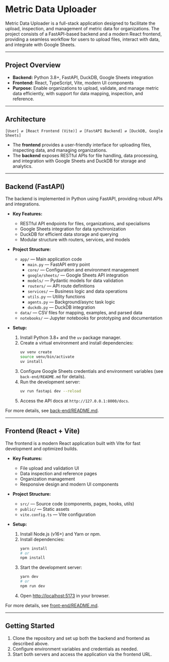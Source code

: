 # Metric Data Uploader

Metric Data Uploader is a full-stack application designed to facilitate the upload, inspection, and management of metric data for organizations. The project consists of a FastAPI-based backend and a modern React frontend, providing a seamless workflow for users to upload files, interact with data, and integrate with Google Sheets.

---

## Project Overview

- **Backend:** Python 3.8+, FastAPI, DuckDB, Google Sheets integration
- **Frontend:** React, TypeScript, Vite, modern UI components
- **Purpose:** Enable organizations to upload, validate, and manage metric data efficiently, with support for data mapping, inspection, and reference.

---

## Architecture

```
[User] ⇄ [React Frontend (Vite)] ⇄ [FastAPI Backend] ⇄ [DuckDB, Google Sheets]
```

- The **frontend** provides a user-friendly interface for uploading files, inspecting data, and managing organizations.
- The **backend** exposes RESTful APIs for file handling, data processing, and integration with Google Sheets and DuckDB for storage and analytics.

---

## Backend (FastAPI)

The backend is implemented in Python using FastAPI, providing robust APIs and integrations.

- **Key Features:**
  - RESTful API endpoints for files, organizations, and specialisms
  - Google Sheets integration for data synchronization
  - DuckDB for efficient data storage and querying
  - Modular structure with routers, services, and models

- **Project Structure:**
  - `app/` — Main application code
    - `main.py` — FastAPI entry point
    - `core/` — Configuration and environment management
    - `google/sheets/` — Google Sheets API integration
    - `models/` — Pydantic models for data validation
    - `routers/` — API route definitions
    - `services/` — Business logic and data operations
    - `utils.py` — Utility functions
    - `agents.py` — Background/async task logic
    - `duckdb.py` — DuckDB integration
  - `data/` — CSV files for mapping, examples, and parsed data
  - `notebooks/` — Jupyter notebooks for prototyping and documentation

- **Setup:**
  1. Install Python 3.8+ and the `uv` package manager.
  2. Create a virtual environment and install dependencies:
      ```bash
      uv venv create
      source venv/bin/activate
      uv install
      ```
  3. Configure Google Sheets credentials and environment variables (see `back-end/README.md` for details).
  4. Run the development server:
      ```bash
      uv run fastapi dev --reload
      ```
  5. Access the API docs at `http://127.0.0.1:8000/docs`.

For more details, see [back-end/README.md](back-end/README.md).

---

## Frontend (React + Vite)

The frontend is a modern React application built with Vite for fast development and optimized builds.

- **Key Features:**
  - File upload and validation UI
  - Data inspection and reference pages
  - Organization management
  - Responsive design and modern UI components

- **Project Structure:**
  - `src/` — Source code (components, pages, hooks, utils)
  - `public/` — Static assets
  - `vite.config.ts` — Vite configuration

- **Setup:**
  1. Install Node.js (v16+) and Yarn or npm.
  2. Install dependencies:
      ```bash
      yarn install
      # or
      npm install
      ```
  3. Start the development server:
      ```bash
      yarn dev
      # or
      npm run dev
      ```
  4. Open [http://localhost:5173](http://localhost:5173) in your browser.

For more details, see [front-end/README.md](front-end/README.md).

---

## Getting Started

1. Clone the repository and set up both the backend and frontend as described above.
2. Configure environment variables and credentials as needed.
3. Start both servers and access the application via the frontend URL.
